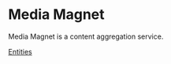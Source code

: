 Media Magnet
============

Media Magnet is a content aggregation service.

[Entities](entities/README.md)
